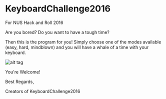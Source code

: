 # KeyboardChallenge2016
For NUS Hack and Roll 2016

Are you bored? Do you want to have a tough time?

Then this is the program for you! Simply choose one of the modes available (easy, hard, mindblown) and you will have a whale of a time with your keyboard.



![alt tag](http://livetyping.com/1644737.gif)



You're Welcome!

Best Regards,

Creators of KeyboardChallenge2016
